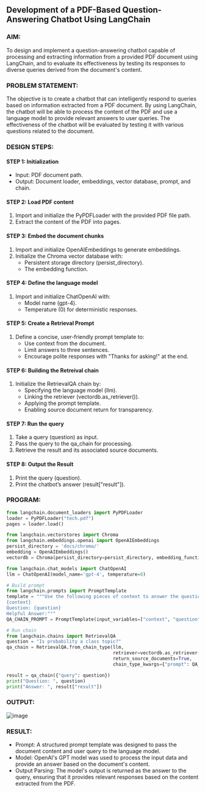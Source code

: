 ## Development of a PDF-Based Question-Answering Chatbot Using LangChain

### AIM:
To design and implement a question-answering chatbot capable of processing and extracting information from a provided PDF document using LangChain, and to evaluate its effectiveness by testing its responses to diverse queries derived from the document's content.

### PROBLEM STATEMENT:
The objective is to create a chatbot that can intelligently respond to queries based on information extracted from a PDF document. By using LangChain, the chatbot will be able to process the content of the PDF and use a language model to provide relevant answers to user queries. The effectiveness of the chatbot will be evaluated by testing it with various questions related to the document.

### DESIGN STEPS:

#### STEP 1: Initialization
* Input: PDF document path.
* Output: Document loader, embeddings, vector database, prompt, and chain.

#### STEP 2: Load PDF content
1. Import and initialize the PyPDFLoader with the provided PDF file path.
2. Extract the content of the PDF into pages.
   

#### STEP 3: Embed the document chunks
1. Import and initialize OpenAIEmbeddings to generate embeddings.
2. Initialize the Chroma vector database with:
     * Persistent storage directory (persist_directory).
     * The embedding function.
   
#### STEP 4: Define the language model
1. Import and initialize ChatOpenAI with:
     * Model name (gpt-4).
     * Temperature (0) for deterministic responses.

#### STEP 5: Create a Retrieval Prompt
1. Define a concise, user-friendly prompt template to:
     * Use context from the document.
     * Limit answers to three sentences.
     * Encourage polite responses with "Thanks for asking!" at the end.

#### STEP 6: Building the Retreival chain
1. Initialize the RetrievalQA chain by:
     * Specifying the language model (llm).
     * Linking the retriever (vectordb.as_retriever()).
     * Applying the prompt template.
     * Enabling source document return for transparency.

#### STEP 7: Run the query
1. Take a query (question) as input.
2. Pass the query to the qa_chain for processing.
3. Retrieve the result and its associated source documents.

#### STEP 8: Output the Result
1. Print the query (question).
2. Print the chatbot’s answer (result["result"]).

### PROGRAM:
```py
from langchain.document_loaders import PyPDFLoader
loader = PyPDFLoader("tech.pdf")
pages = loader.load()

from langchain.vectorstores import Chroma
from langchain.embeddings.openai import OpenAIEmbeddings
persist_directory = 'docs/chroma/'
embedding = OpenAIEmbeddings()
vectordb = Chroma(persist_directory=persist_directory, embedding_function=embedding)

from langchain.chat_models import ChatOpenAI
llm = ChatOpenAI(model_name='gpt-4', temperature=0)

# Build prompt
from langchain.prompts import PromptTemplate
template = """Use the following pieces of context to answer the question at the end. If you don't know the answer, just say that you don't know, don't try to make up an answer. Use three sentences maximum. Keep the answer as concise as possible. Always say "thanks for asking!" at the end of the answer. 
{context}
Question: {question}
Helpful Answer:"""
QA_CHAIN_PROMPT = PromptTemplate(input_variables=["context", "question"],template=template,)

# Run chain
from langchain.chains import RetrievalQA
question = "Is probability a class topic?"
qa_chain = RetrievalQA.from_chain_type(llm,
                                       retriever=vectordb.as_retriever(),
                                       return_source_documents=True,
                                       chain_type_kwargs={"prompt": QA_CHAIN_PROMPT})

result = qa_chain({"query": question})
print("Question: ", question)
print("Answer: ", result["result"])
```

### OUTPUT:
![image](https://github.com/user-attachments/assets/9b6579fe-2aa3-4f8c-b73a-cab1c7091532)



### RESULT:
* Prompt: A structured prompt template was designed to pass the document content and user query to the language model.
* Model: OpenAI's GPT model was used to process the input data and provide an answer based on the document's content.
* Output Parsing: The model's output is returned as the answer to the query, ensuring that it provides relevant responses based on the content extracted from the PDF.
